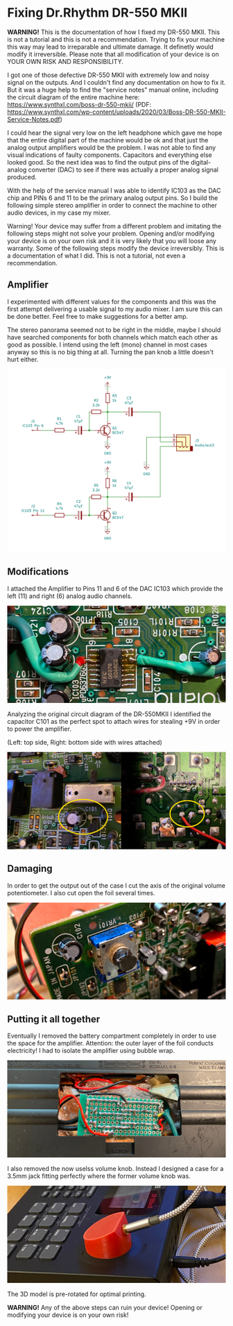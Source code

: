 # Fixing Dr.Rhythm DR-550 MKII 

**WARNING!** This is the documentation of how I fixed my DR-550 MKII. This is not a tutorial and this is not a recommendation. Trying to fix your machine this way may lead to irreparable and ultimate damage. It definetly would modify it irreversible. Please note that all modification of your device is on YOUR OWN RISK AND RESPONSIBILITY.

I got one of those defective DR-550 MKII with extremely low and noisy signal on the outputs. And I couldn't find any documentation on how to fix it. But it was a huge help to find the "service notes" manual online, including the circuit diagram of the entire machine here: https://www.synthxl.com/boss-dr-550-mkii/ (PDF: https://www.synthxl.com/wp-content/uploads/2020/03/Boss-DR-550-MKII-Service-Notes.pdf)

I could hear the signal very low on the left headphone which gave me hope that the entire digital part of the machine would be ok and that just the analog output amplifiers would be the problem. I was not able to find any visual indications of faulty components. Capacitors and everything else looked good. So the next idea was to find the output pins of the digital-analog converter (DAC) to see if there was actually a proper analog signal produced.

With the help of the service manual I was able to identify IC103 as the DAC chip and PINs 6 and 11 to be the primary analog output pins. So I build the following simple stereo amplifier in order to connect the machine to other audio devices, in my case my mixer.

Warning! Your device may suffer from a different problem and imitating the following steps might not solve your problem. Opening and/or modifying your device is on your own risk and it is very likely that you will loose any warranty. Some of the following steps modify the device irreversibly. This is a documentation of what I did. This is not a tutorial, not even a recommendation.

## Amplifier

I experimented with different values for the components and this was the first attempt delivering a usable signal to my audio mixer. I am sure this can be done better. Feel free to make suggestions for a better amp.

The stereo panorama seemed not to be right in the middle, maybe I should have searched components for both channels which match each other as good as possible. I intend using the left (mono) channel in most cases anyway so this is no big thing at all. Turning the pan knob a little doesn't hurt either.

![Stereo Amplifier](amplifier/circuit.png)

## Modifications

I attached the Amplifier to Pins 11 and 6 of the DAC IC103 which provide the left (11) and right (6) analog audio channels.

![ataching to DAC](photos/IC103.jpeg)

Analyzing the original circuit diagram of the DR-550MKII I identified the capacitor C101 as the perfect spot to attach wires for stealing +9V in order to power the amplifier. 

(Left: top side, Right: bottom side with wires attached)

![powering the DAC](photos/C101.jpeg)

## Damaging

In order to get the output out of the case I cut the axis of the original volume potentiometer. I also cut open the foil several times.

![cutting](photos/shortpoti.jpeg)

## Putting it all together

Eventually I removed the battery compartment completely in order to use the space for the amplifier. Attention: the outer layer of the foil conducts electricity! I had to isolate the amplifier using bubble wrap.

![cutting](photos/battcomp.jpg)

I also removed the now uselss volume knob. Instead I designed a case for a 3.5mm jack fitting perfectly where the former volume knob was.

![cutting](photos/new.jpg)

The 3D model is pre-rotated for optimal printing.

**WARNING!** Any of the above steps can ruin your device! Opening or modifying your device is on your own risk!
